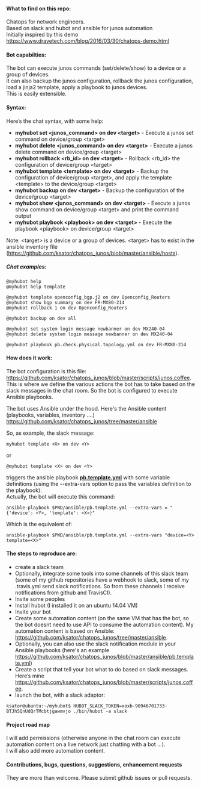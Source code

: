 #### What to find on this repo:  
Chatops for network engineers.  
Based on slack and hubot and ansible for junos automation  
Initially inspired by this demo https://www.dravetech.com/blog/2016/03/30/chatops-demo.html  

#### Bot capabilties:
The bot can execute junos commands (set/delete/show) to a device or a group of devices.  
It can also backup the junos configuration, rollback the junos configuration, load a jinja2 template, apply a playbook to junos devices.  
This is easily extensible.    

#### Syntax: 
Here’s the chat syntax, with some help:  
- **myhubot set \<junos_command> on dev \<target>** - Execute a junos set command on device/group \<target>
- **myhubot delete \<junos_command> on dev \<target>** - Execute a junos delete command on device/group \<target>
- **myhubot rollback \<rb_id> on dev \<target>** - Rollback \<rb_id> the configuration of device/group \<target>
- **myhubot template \<template> on dev \<target>** - Backup the configuration of device/group \<target>, and apply the template \<template> to the device/group \<target>
- **myhubot backup on dev \<target>** - Backup the configuration of the device/group \<target>
- **myhubot show \<junos_command> on dev \<target>** - Execute a junos show command on device/group \<target> and print the command output
- **myhubot playbook \<playbook> on dev \<target>** - Execute the playbook \<playbook> on device/group \<target>

Note: \<target> is a device or a group of devices. \<target> has to exist in the ansible inventory file (https://github.com/ksator/chatops_junos/blob/master/ansible/hosts).   

##### Chat examples:   
```
@myhubot help
@myhubot help template

@myhubot template openconfig_bgp.j2 on dev Openconfig_Routers
@myhubot show bgp summary on dev FR-MX80-214
@myhubot rollback 1 on dev Openconfig_Routers

@myhubot backup on dev all

@myhubot set system login message newbanner on dev MX240-04
@myhubot delete system login message newbanner on dev MX240-04

@myhubot playbook pb.check.physical.topology.yml on dev FR-MX80-214
```


#### How does it work: 
The bot configuration is this file: https://github.com/ksator/chatops_junos/blob/master/scripts/junos.coffee. This is where we define the various actions the bot has to take based on the slack messages in the chat room.  So the bot is configured to execute Ansible playbooks.   

The bot uses Ansible under the hood. Here's the Ansible content (playbooks, variables, inventory ....) https://github.com/ksator/chatops_junos/tree/master/ansible   

So, as example, the slack message:   
```
myhubot template <X> on dev <Y>   
```
or
```
@myhubot template <X> on dev <Y>   
```
triggers the ansible playbook [**pb.template.yml**](https://github.com/ksator/chatops_junos/blob/master/ansible/pb.template.yml) with some variable definitions (using the --extra-vars option to pass the variables definition to the playbook):   
Actually, the bot will execute this command:  
```
ansible-playbook $PWD/ansible/pb.template.yml --extra-vars = "{'device': <Y>, 'template': <X>}"
```
Which is the equivalent of: 
```
ansible-playbook $PWD/ansible/pb.template.yml --extra-vars "device=<Y> template=<X>"  
```

#### The steps to reproduce are: 
-	create a slack team  
-	Optionally, integrate some tools into some channels of this slack team (some of my github repositories have a webhook to slack, some of my .travis.yml send slack notifications. So from these channels I receive notifications from github and TravisCI). 
-	Invite some peoples 
-	Install hubot (I installed it on an ubuntu 14.04 VM) 
-	Invite your bot 
-	Create some automation content (on the same VM that has the bot, so the bot doesnt need to use API to consume the automation content). My automation content is based on Ansible: https://github.com/ksator/chatops_junos/tree/master/ansible. 
- Optionally, you can also use the slack notification module in your Ansible playbooks (here's an example https://github.com/ksator/chatops_junos/blob/master/ansible/pb.template.yml)    
-	Create a script that tell your bot what to do based on slack messages. Here’s mine https://github.com/ksator/chatops_junos/blob/master/scripts/junos.coffee.  
- launch the bot, with a slack adaptor: 
```
ksator@ubuntu:~/myhubot$ HUBOT_SLACK_TOKEN=xoxb-90946701733-BTJh5QnUdQrTMcbtjgawmvjo ./bin/hubot -a slack
```
#### Project road map
I will add permissions (otherwise anyone in the chat room can execute automation content on a live network just chatting with a bot …).   
I will also add more automation content. 

#### Contributions, bugs, questions, suggestions, enhancement requests
They are more than welcome. Please submit github issues or pull requests. 

